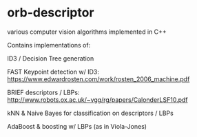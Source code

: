 # orb-descriptor
various computer vision algorithms implemented in C++

Contains implementations of:

ID3 / Decision Tree generation

FAST Keypoint detection w/ ID3: https://www.edwardrosten.com/work/rosten_2006_machine.pdf

BRIEF descriptors / LBPs: http://www.robots.ox.ac.uk/~vgg/rg/papers/CalonderLSF10.pdf

kNN & Naive Bayes for classification on descriptors / LBPs

AdaBoost & boosting w/ LBPs (as in Viola-Jones)
